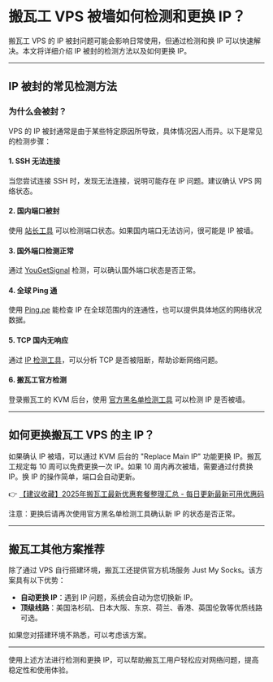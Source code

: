 # 搬瓦工 VPS 被墙如何检测和更换 IP？

搬瓦工 VPS 的 IP 被封问题可能会影响日常使用，但通过检测和换 IP 可以快速解决。本文将详细介绍 IP 被封的检测方法以及如何更换 IP。

---

## IP 被封的常见检测方法

### 为什么会被封？

VPS 的 IP 被封通常是由于某些特定原因所导致，具体情况因人而异。以下是常见的检测步骤：

#### 1. SSH 无法连接  
当您尝试连接 SSH 时，发现无法连接，说明可能存在 IP 问题。建议确认 VPS 网络状态。

#### 2. 国内端口被封  
使用 [站长工具](http://tool.chinaz.com/port/) 可以检测端口状态。如果国内端口无法访问，很可能是 IP 被墙。

#### 3. 国外端口检测正常  
通过 [YouGetSignal](https://www.yougetsignal.com/tools/open-ports/) 检测，可以确认国外端口状态是否正常。

#### 4. 全球 Ping 通  
使用 [Ping.pe](https://ping.pe) 能检查 IP 在全球范围内的连通性，也可以提供具体地区的网络状况数据。

#### 5. TCP 国内无响应  
通过 [IP 检测工具](https://ipcheck.need.sh)，可以分析 TCP 是否被阻断，帮助诊断网络问题。

#### 6. 搬瓦工官方检测  
登录搬瓦工的 KVM 后台，使用 [官方黑名单检测工具](https://kiwivm.64clouds.com/main-exec.php?mode=blacklistcheck) 可以检测 IP 是否被墙。

---

## 如何更换搬瓦工 VPS 的主 IP？

如果确认 IP 被墙，可以通过 KVM 后台的 "Replace Main IP" 功能更换 IP。搬瓦工规定每 10 周可以免费更换一次 IP。如果 10 周内再次被墙，需要通过付费换 IP。换 IP 的操作简单，端口会自动更新。

👉 [【建议收藏】2025年搬瓦工最新优惠套餐整理汇总 - 每日更新最新可用优惠码](https://bit.ly/banwagon)

注意：更换后请再次使用官方黑名单检测工具确认新 IP 的状态是否正常。

---

## 搬瓦工其他方案推荐

除了通过 VPS 自行搭建环境，搬瓦工还提供官方机场服务 Just My Socks。该方案具有以下优势：

- **自动更换 IP**：遇到 IP 问题，系统会自动为您切换新 IP。
- **顶级线路**：美国洛杉矶、日本大阪、东京、荷兰、香港、英国伦敦等优质线路可选。

如果您对搭建环境不熟悉，可以考虑该方案。

---

使用上述方法进行检测和更换 IP，可以帮助搬瓦工用户轻松应对网络问题，提高稳定性和使用体验。